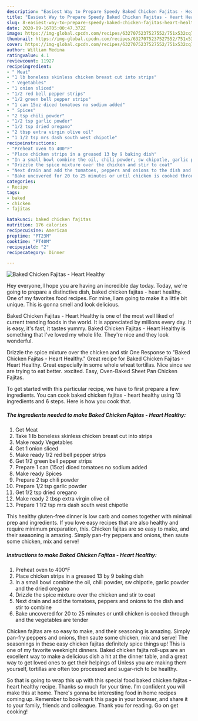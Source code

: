 ```yaml
---
description: "Easiest Way to Prepare Speedy Baked Chicken Fajitas - Heart Healthy"
title: "Easiest Way to Prepare Speedy Baked Chicken Fajitas - Heart Healthy"
slug: 8-easiest-way-to-prepare-speedy-baked-chicken-fajitas-heart-healthy
date: 2020-09-16T05:00:47.372Z
image: https://img-global.cpcdn.com/recipes/6327075237527552/751x532cq70/baked-chicken-fajitas-heart-healthy-recipe-main-photo.jpg
thumbnail: https://img-global.cpcdn.com/recipes/6327075237527552/751x532cq70/baked-chicken-fajitas-heart-healthy-recipe-main-photo.jpg
cover: https://img-global.cpcdn.com/recipes/6327075237527552/751x532cq70/baked-chicken-fajitas-heart-healthy-recipe-main-photo.jpg
author: William Medina
ratingvalue: 4.1
reviewcount: 11927
recipeingredient:
- " Meat"
- "1 lb boneless skinless chicken breast cut into strips"
- " Vegetables"
- "1 onion sliced"
- "1/2 red bell pepper strips"
- "1/2 green bell pepper strips"
- "1 can 15oz diced tomatoes no sodium added"
- " Spices"
- "2 tsp chili powder"
- "1/2 tsp garlic powder"
- "1/2 tsp dried oregano"
- "2 tbsp extra virgin olive oil"
- "1 1/2 tsp mrs dash south west chipotle"
recipeinstructions:
- "Preheat oven to 400°F"
- "Place chicken strips in a greased 13 by 9 baking dish"
- "In a small bowl combine the oil, chili powder, sw chipotle, garlic powder and the dried oregano"
- "Drizzle the spice mixture over the chicken and stir to coat"
- "Next drain and add the tomatoes, peppers and onions to the dish and stir to combine"
- "Bake uncovered for 20 to 25 minutes or until chicken is cooked through and the vegetables are tender"
categories:
- Recipe
tags:
- baked
- chicken
- fajitas

katakunci: baked chicken fajitas 
nutrition: 176 calories
recipecuisine: American
preptime: "PT23M"
cooktime: "PT40M"
recipeyield: "2"
recipecategory: Dinner

---
```



![Baked Chicken Fajitas - Heart Healthy](https://img-global.cpcdn.com/recipes/6327075237527552/751x532cq70/baked-chicken-fajitas-heart-healthy-recipe-main-photo.jpg)

Hey everyone, I hope you are having an incredible day today. Today, we're going to prepare a distinctive dish, baked chicken fajitas - heart healthy. One of my favorites food recipes. For mine, I am going to make it a little bit unique. This is gonna smell and look delicious.

Baked Chicken Fajitas - Heart Healthy is one of the most well liked of current trending foods in the world. It is appreciated by millions every day. It is easy, it's fast, it tastes yummy. Baked Chicken Fajitas - Heart Healthy is something that I've loved my whole life. They're nice and they look wonderful.

Drizzle the spice mixture over the chicken and stir One Response to &#34;Baked Chicken Fajitas - Heart Healthy.&#34; Great recipe for Baked Chicken Fajitas - Heart Healthy. Great especially in some whole wheat tortillas. Nice since we are trying to eat better. :excited. Easy, Oven-Baked Sheet Pan Chicken Fajitas.


To get started with this particular recipe, we have to first prepare a few ingredients. You can cook baked chicken fajitas - heart healthy using 13 ingredients and 6 steps. Here is how you cook that.

<!--inarticleads1-->

##### The ingredients needed to make Baked Chicken Fajitas - Heart Healthy:

1. Get  Meat
1. Take 1 lb boneless skinless chicken breast cut into strips
1. Make ready  Vegetables
1. Get 1 onion sliced
1. Make ready 1/2 red bell pepper strips
1. Get 1/2 green bell pepper strips
1. Prepare 1 can (15oz) diced tomatoes no sodium added
1. Make ready  Spices
1. Prepare 2 tsp chili powder
1. Prepare 1/2 tsp garlic powder
1. Get 1/2 tsp dried oregano
1. Make ready 2 tbsp extra virgin olive oil
1. Prepare 1 1/2 tsp mrs dash south west chipotle


This healthy gluten-free dinner is low carb and comes together with minimal prep and ingredients. If you love easy recipes that are also healthy and require minimum preparation, this. Chicken fajitas are so easy to make, and their seasoning is amazing. Simply pan-fry peppers and onions, then saute some chicken, mix and serve! 

<!--inarticleads2-->

##### Instructions to make Baked Chicken Fajitas - Heart Healthy:

1. Preheat oven to 400°F
1. Place chicken strips in a greased 13 by 9 baking dish
1. In a small bowl combine the oil, chili powder, sw chipotle, garlic powder and the dried oregano
1. Drizzle the spice mixture over the chicken and stir to coat
1. Next drain and add the tomatoes, peppers and onions to the dish and stir to combine
1. Bake uncovered for 20 to 25 minutes or until chicken is cooked through and the vegetables are tender


Chicken fajitas are so easy to make, and their seasoning is amazing. Simply pan-fry peppers and onions, then saute some chicken, mix and serve! The seasonings in these easy chicken fajitas definitely spice things up! This is one of my favorite weeknight dinners. Baked chicken fajita roll-ups are an excellent way to make a delicious dish a hit at the dinner table, and a great way to get loved ones to get their helpings of Unless you are making them yourself, tortillas are often too processed and sugar-rich to be healthy. 

So that is going to wrap this up with this special food baked chicken fajitas - heart healthy recipe. Thanks so much for your time. I'm confident you will make this at home. There's gonna be interesting food in home recipes coming up. Remember to bookmark this page in your browser, and share it to your family, friends and colleague. Thank you for reading. Go on get cooking!
